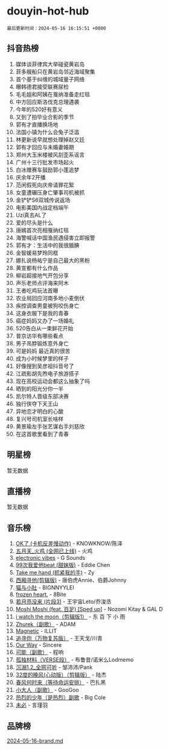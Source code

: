 # douyin-hot-hub

`最后更新时间：2024-05-16 16:15:51 +0800`

## 抖音热榜

1. 媒体谈菲律宾大举碰瓷黄岩岛
1. 菲多艘船只在黄岩岛邻近海域聚集
1. 首个基于纠缠的城域量子网络
1. 曝韩德君接受联赛尿检
1. 毛毛姐和阿姨在戛纳准备走红毯
1. 中方回应斯洛伐克总理遇袭
1. 今年的520好有意义
1. 又到了拍毕业合影的季节
1. 郭有才直播换场地
1. 法国小镇为什么会兔子泛滥
1. 林更新说早就想处理掉赵又廷
1. 郭有才回应与未婚妻婚期
1. 郑州大玉米楼被风刮歪系谣言
1. 广州十三行批发市场起火
1. 白冰赠赛车鼓励郭小蓬追梦
1. 庆余年2开播
1. 范闲假死向庆帝请罪花絮
1. 女童遭碾压身亡肇事司机被抓
1. 金铲铲S6双城传说返场
1. 电影美国内战定档端午
1. Uzi真去AL了
1. 爱的尽头是什么
1. 唐嫣首次亮相戛纳红毯
1. 海警喊话中国渔民遇侵害立即报警
1. 郭有才：生活中的我很腼腆
1. 金智媛易梦玲同框
1. 娜扎说杨祐宁是自己最大的黑粉
1. 黄宣都有什么作品
1. 柳岩超接地气开包分享
1. 声乐老师点评海来阿木
1. 王者吃鸡玩法首曝
1. 农业局回应河南多地小麦倒伏
1. 疾控调查男童被狗咬伤身亡
1. 这身衣服下是我的青春
1. 癌症妈妈又办了一场婚礼
1. 520告白从一束鲜花开始
1. 普京访华有哪些看点
1. 男子吊脖锻炼意外身亡
1. 可是妈妈 最近真的很苦
1. 成为小时候梦里的样子
1. 好像搜到吴彦祖抖音号了
1. 江疏影胡先煦电子旅游搭子
1. 现在高校运动会都这么抽象了吗
1. 晒到的阳光分你一半
1. 凯尔特人晋级东部决赛
1. 独行侠夺下天王山
1. 异地恋才明白的心酸
1. 复兴号司机室长啥样
1. 黄景瑜左手张艺谋右手刘慈欣
1. 在这首歌里看到了青春

## 明星榜

暂无数据

## 直播榜

暂无数据

## 音乐榜

1. [OK了 (卡机反差慢动作)](https://sf3-cdn-tos.douyinstatic.com/obj/tos-cn-ve-2774/osXWgLGizaDPmw9B0CIggvCFeIAAebk1YMe8jD) - KNOWKNOW/陈泽
1. [五月天_火鸡 (全网已上线)](https://sf5-hl-cdn-tos.douyinstatic.com/obj/tos-cn-ve-2774/oEtOMSQZstjlJ4nfBEgeqN29IbWjkmDBrFtF2C) - 火鸡
1. [electronic vibes](https://sf3-cdn-tos.douyinstatic.com/obj/tos-cn-ve-2774/oMIpXkYtpBe14gZjOFMCLfhBv1zjK1O3Ztar9Q) - G Sounds
1. [99次我爱他beat (甜妹版)](https://sf5-hl-cdn-tos.douyinstatic.com/obj/tos-cn-ve-2774/ocBPCLaDWFQr2tJdQmEDjGfSYIjegYYPBQZykZ) - Eddie Chen
1. [Take me hand (抓紧我的手)](https://sf5-hl-cdn-tos.douyinstatic.com/obj/tos-cn-ve-2774/os8GB2fDQQmJZTmtomg0gHX5fBACiEgcFgEKYg) - Zy
1. [西厢寻他(剪辑版)](https://sf6-cdn-tos.douyinstatic.com/obj/tos-cn-ve-2774/oUsAVfAQKlRNxEv5qxvIB8o5qmIWUcXbzJKJhw) - 唐伯虎Annie、伯爵Johnny
1. [猫与小肚](https://sf3-cdn-tos.douyinstatic.com/obj/tos-cn-ve-2774/osZeoClMECgK8DYl6VebABgbchEtPYQjZEnRtd) - BIGNNYYLEI
1. [frozen heart.](https://sf5-hl-cdn-tos.douyinstatic.com/obj/tos-cn-ve-2774/oIIWJfyjIACZA9zQMtnJ6hQQhFC4vhCupoRBsO) - 8Bite
1. [若月亮没来 (片段3)](https://sf3-cdn-tos.douyinstatic.com/obj/tos-cn-ve-2774/okfyEUsGW1B1ovJi5JiN9IjvAT2lMwA054GoEB) - 王宇宙Leto/乔浚丞
1. [Moshi Moshi (feat. 百足) [Sped up]](https://sf5-hl-cdn-tos.douyinstatic.com/obj/tos-cn-ve-2774/ocCPFQcXJLeroaIdQLIGAoeeYM3OAUYGDguHXz) - Nozomi Kitay & GAL D
1. [i watch the moon（剪辑版1）](https://sf3-cdn-tos.douyinstatic.com/obj/tos-cn-ve-2774/o0I9mSChzHZANMJIEBfkCQzzg6N5WAcVtqft9P) - 东 百 下 小 雨
1. [Zhurek（副歌）](https://sf3-cdn-tos.douyinstatic.com/obj/tos-cn-ve-2774/ooQm8FBZQDlf0btEYgVpCcSCQfrdJGBEKZYBGS) - ADAM
1. [Magnetic](https://sf3-cdn-tos.douyinstatic.com/obj/tos-cn-ve-2774/oAQCYdBNZfLACGDmVFAsfAtpy32tqErgQ3XgBN) - ILLIT
1. [追寻你（万物复苏版）](https://sf3-cdn-tos.douyinstatic.com/obj/tos-cn-ve-2774/oYeAZJsbjIDit9APmBg8u6uDUQnHmoCf3gbo74) - 王天戈/川青
1. [Our Way](https://sf5-hl-cdn-tos.douyinstatic.com/obj/tos-cn-ve-2774/o8tPEkQgQNCe0DPeFwZzYrbqLlnzBBrYidWkEZ) - Sincere
1. [可能（副歌）](https://sf3-cdn-tos.douyinstatic.com/obj/tos-cn-ve-2774/cde1731888894259b333569393c2fb51) - 程响
1. [孤独材料（VERSE段）](https://sf6-cdn-tos.douyinstatic.com/obj/tos-cn-ve-2774/ocX7glDNHYlwFeYrGQfBZoThtvPWy8tCCEBGKQ) - 布鲁昔/诺米么Lodmemo
1. [沉溺1.2_全网可听](https://sf27-cdn-tos.douyinstatic.com/obj/tos-cn-ve-2774/ok2QoiBqsWAX9McZmWiI9gAB0EzwD4Xj6yfmtH) - 邹沛沛/Pank
1. [32度的晚风(心动版）（剪辑版）](https://sf27-cdn-tos.douyinstatic.com/obj/tos-cn-ve-2774/owNyabsyWdzUulxhoJfK8IBXgp0UMQAHpvGh2B) - 陆杰
1. [春风何时来（等待命运安排）](https://sf5-hl-cdn-tos.douyinstatic.com/obj/tos-cn-ve-2774/oICBNbD3gelMfB4WgiD1KI2jQtXZE2FgHLwtsl) - 巴扎黑
1. [小大人（副歌）](https://sf5-hl-cdn-tos.douyinstatic.com/obj/tos-cn-ve-2774/oIhaDwehWhLFsVIG7QIICLLazDNGJAGg5geeb4) - GooGoo
1. [热烈的少年（是热烈）副歌](https://sf5-hl-cdn-tos.douyinstatic.com/obj/tos-cn-ve-2774/owVNI0CLDAUMtSz6TEYvfFBFL4UDFFhLfgK8fa) - Big Cole
1. [未必](https://sf3-cdn-tos.douyinstatic.com/obj/tos-cn-ve-2774/ogntQMFnKQDZUgTCYuJgfLEtleYZZFxBQqhhFB) - 言瑾羽

## 品牌榜

[2024-05-16-brand.md](2024-05-16-brand.md)

